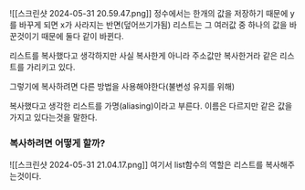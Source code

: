
![[스크린샷 2024-05-31 20.59.47.png]]
정수에서는 한개의 값을 저장하기 때문에 y를 바꾸게 되면 x가 사라지는 반면(덮어쓰기가됨) 리스트는 그 여러값 중 하나의 값을 바꾼것이기 때문에 둘다 같이 바뀐다.

리스트를 복사했다고 생각하지만 사실 복사한게 아니라 주소값만 복사한거라 같은 리스트를 가리키고 있다.

그렇기에 복사하려면 다른 방법을 사용해야한다(불변성 유지를 위해)

복사했다고 생각한 리스트를 가명(aliasing)이라고 부른다.
이름은 다르지만 같은 값을 가지고 있다는것을 말한다.

### 복사하려면 어떻게 할까?
![[스크린샷 2024-05-31 21.04.17.png]]
여기서 list함수의 역할은 리스트를 복사해주는것이다. 

